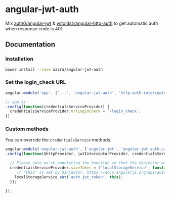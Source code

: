 # angular-jwt-auth
Mix [auth0/angular-jwt](https://github.com/auth0/angular-jwt) & [witoldsz/angular-http-auth](https://github.com/witoldsz/angular-http-auth) to get automatic auth when response code is 401.

## Documentation

### Installation

```sh
bower install --save azzra/angular-jwt-auth
```

### Set the login_check URL

```js
angular.module('app', ['...', 'angular-jwt-auth', 'http-auth-interceptor'])....
```

```js
// app.js
.config(function(credentialsServiceProvider) {
  credentialsServiceProvider.urlLoginCheck = '/login_check';
})
```

### Custom methods

You can override the `credentialsService` methods.

```js
angular.module('angular-jwt-auth', ['angular-jwt', 'angular-jwt-auth.credentials', 'LocalStorageModule'])
.config(function($httpProvider, jwtInterceptorProvider, credentialsServiceProvider) {

  // Please note we're annotating the function so that the $injector works when the file is minified
  credentialsServiceProvider.saveToken = ['localStorageService', function(localStorageService) {
     // "this" is set by $injector, https://docs.angularjs.org/api/auto/service/$injector
    localStorageService.set('auth.jwt_token', this);
  }];

});
```
